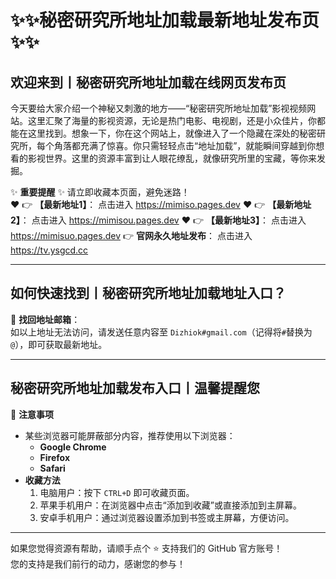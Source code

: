# :sparkles::sparkles:秘密研究所地址加载最新地址发布页:sparkles::sparkles:

## 欢迎来到丨**秘密研究所地址加载在线网页发布页**

今天要给大家介绍一个神秘又刺激的地方——“秘密研究所地址加载”影视视频网站。这里汇聚了海量的影视资源，无论是热门电影、电视剧，还是小众佳片，你都能在这里找到。想象一下，你在这个网站上，就像进入了一个隐藏在深处的秘密研究所，每个角落都充满了惊喜。你只需轻轻点击“地址加载”，就能瞬间穿越到你想看的影视世界。这里的资源丰富到让人眼花缭乱，就像研究所里的宝藏，等你来发掘。

✨ **重要提醒** ✨ 请立即收藏本页面，避免迷路！  
❤️ 👉 **【最新地址1】**： 点击进入 https://mimiso.pages.dev
❤️ 👉 **【最新地址2】**： 点击进入 https://mimisou.pages.dev
❤️ 👉 **【最新地址3】**： 点击进入 https://mimisuo.pages.dev
👉 **官网永久地址发布**： 点击进入 https://tv.ysgcd.cc

---

## **如何快速找到丨秘密研究所地址加载地址入口？**

📧 **找回地址邮箱**：  
如以上地址无法访问，请发送任意内容至 ` Dizhiok#gmail.com `（记得将`#`替换为`@`），即可获取最新地址。

---

## **秘密研究所地址加载发布入口丨温馨提醒您**

📌 **注意事项**  
- 某些浏览器可能屏蔽部分内容，推荐使用以下浏览器：  
  - **Google Chrome**  
  - **Firefox**  
  - **Safari**  
- **收藏方法**  
  1. 电脑用户：按下 `CTRL+D` 即可收藏页面。  
  2. 苹果手机用户：在浏览器中点击“添加到收藏”或直接添加到主屏幕。  
  3. 安卓手机用户：通过浏览器设置添加到书签或主屏幕，方便访问。

---

如果您觉得资源有帮助，请顺手点个 ⭐️ 支持我们的 GitHub 官方账号！  
您的支持是我们前行的动力，感谢您的参与！
